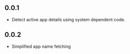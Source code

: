 ## 0.0.1

* Detect active app details using system dependent code.

## 0.0.2

* Simplified app name fetching